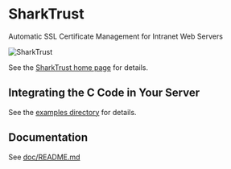# SharkTrust
Automatic SSL Certificate Management for Intranet Web Servers

![SharkTrust](https://realtimelogic.com/GZ/blogmedia/SharkTrust/SharkTrust.svg "SharkTrust")

See the [SharkTrust home page](https://realtimelogic.com/services/SharkTrust/) for details.


## Integrating the C Code in Your Server

See the [examples directory](examples/README.md) for details.


## Documentation

See [doc/README.md](doc/README.md)
